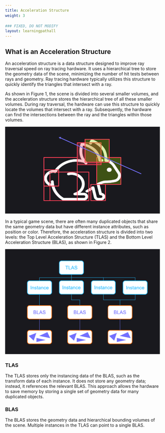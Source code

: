 ```yaml
---
title: Acceleration Structure
weight: 3

### FIXED, DO NOT MODIFY
layout: learningpathall
---
```


## What is an Acceleration Structure

An acceleration structure is a data structure designed to improve ray traversal speed on ray tracing hardware. It uses a hierarchical tree to store the geometry data of the scene, minimizing the number of hit tests between rays and geometry. Ray tracing hardware typically utilizes this structure to quickly identify the triangles that intersect with a ray.

As shown in Figure 1, the scene is divided into several smaller volumes, and the acceleration structure stores the hierarchical tree of all these smaller volumes. During ray traversal, the hardware can use this structure to quickly locate the volumes that intersect with a ray. Subsequently, the hardware can find the intersections between the ray and the triangles within those volumes.

![](images/as2.png "Figure1. The acceleration structure used to represent a scene.")



In a typical game scene, there are often many duplicated objects that share the same geometry data but have different instance attributes, such as position or color. Therefore, the acceleration structure is divided into two levels: the Top Level Acceleration Structure (TLAS) and the Bottom Level Acceleration Structure (BLAS), as shown in Figure 2.

![](images/as.png "Figure2. The acceleration structure tree.")

### TLAS 
The TLAS stores only the instancing data of the BLAS, such as the transform data of each instance. It does not store any geometry data; instead, it references the relevant BLAS. This approach allows the hardware to save memory by storing a single set of geometry data for many duplicated objects.


### BLAS
The BLAS stores the geometry data and hierarchical bounding volumes of the scene. Multiple instances in the TLAS can point to a single BLAS.




